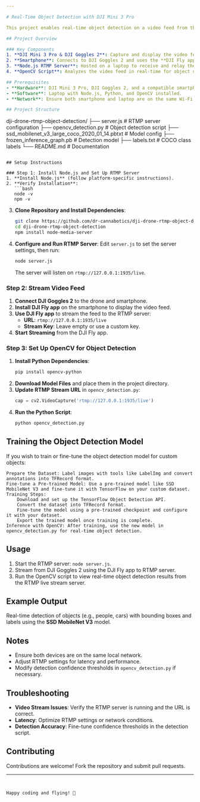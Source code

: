 ```yaml
---

# Real-Time Object Detection with DJI Mini 3 Pro

This project enables real-time object detection on a video feed from the DJI Mini 3 Pro drone using **DJI Goggles 2**, **RTMP streaming**, and **OpenCV**. The setup streams the video from the DJI Goggles 2 to a Node.js RTMP server, where it is processed with OpenCV for object detection.

## Project Overview

### Key Components
1. **DJI Mini 3 Pro & DJI Goggles 2**: Capture and display the video feed.
2. **Smartphone**: Connects to DJI Goggles 2 and uses the **DJI Fly app** to stream video to an RTMP server.
3. **Node.js RTMP Server**: Hosted on a laptop to receive and relay the video stream.
4. **OpenCV Script**: Analyzes the video feed in real-time for object detection.

## Prerequisites
- **Hardware**: DJI Mini 3 Pro, DJI Goggles 2, and a compatible smartphone.
- **Software**: Laptop with Node.js, Python, and OpenCV installed.
- **Network**: Ensure both smartphone and laptop are on the same Wi-Fi network.

## Project Structure
```
dji-drone-rtmp-object-detection/
├── server.js               # RTMP server configuration
├── opencv_detection.py     # Object detection script
├── ssd_mobilenet_v3_large_coco_2020_01_14.pbtxt  # Model config
├── frozen_inference_graph.pb                    # Detection model
├── labels.txt             # COCO class labels
└── README.md              # Documentation
```

## Setup Instructions

### Step 1: Install Node.js and Set Up RTMP Server
1. **Install Node.js** (follow platform-specific instructions).
2. **Verify Installation**:
   ```bash
   node -v
   npm -v
   ```
3. **Clone Repository and Install Dependencies**:
   ```bash
   git clone https://github.com/dr-cannabotics/dji-drone-rtmp-object-detection/
   cd dji-drone-rtmp-object-detection
   npm install node-media-server
   ```
4. **Configure and Run RTMP Server**:
   Edit `server.js` to set the server settings, then run:
   ```bash
   node server.js
   ```
   The server will listen on `rtmp://127.0.0.1:1935/live`.

### Step 2: Stream Video Feed
1. **Connect DJI Goggles 2** to the drone and smartphone.
2. **Install DJI Fly app** on the smartphone to display the video feed.
3. **Use DJI Fly app** to stream the feed to the RTMP server:
   - **URL**: `rtmp://127.0.0.1:1935/live`
   - **Stream Key**: Leave empty or use a custom key.
4. **Start Streaming** from the DJI Fly app.

### Step 3: Set Up OpenCV for Object Detection
1. **Install Python Dependencies**:
   ```bash
   pip install opencv-python
   ```
2. **Download Model Files** and place them in the project directory.
3. **Update RTMP Stream URL** in `opencv_detection.py`:
   ```python
   cap = cv2.VideoCapture('rtmp://127.0.0.1:1935/live')
   ```
4. **Run the Python Script**:
   ```bash
   python opencv_detection.py
   ```

## Training the Object Detection Model

If you wish to train or fine-tune the object detection model for custom objects:

    Prepare the Dataset: Label images with tools like LabelImg and convert annotations into TFRecord format.
    Fine-tune a Pre-trained Model: Use a pre-trained model like SSD MobileNet V3 and fine-tune it with TensorFlow on your custom dataset.
    Training Steps:
        Download and set up the TensorFlow Object Detection API.
        Convert the dataset into TFRecord format.
        Fine-tune the model using a pre-trained checkpoint and configure it with your dataset.
        Export the trained model once training is complete.
    Inference with OpenCV: After training, use the new model in opencv_detection.py for real-time object detection.

## Usage
1. Start the RTMP server: `node server.js`.
2. Stream from DJI Goggles 2 using the DJI Fly app to RTMP server.
3. Run the OpenCV script to view real-time object detection results from the RTMP live stream server.

## Example Output
Real-time detection of objects (e.g., people, cars) with bounding boxes and labels using the **SSD MobileNet V3** model.

## Notes
- Ensure both devices are on the same local network.
- Adjust RTMP settings for latency and performance.
- Modify detection confidence thresholds in `opencv_detection.py` if necessary.

## Troubleshooting
- **Video Stream Issues**: Verify the RTMP server is running and the URL is correct.
- **Latency**: Optimize RTMP settings or network conditions.
- **Detection Accuracy**: Fine-tune confidence thresholds in the detection script.

## Contributing
Contributions are welcome! Fork the repository and submit pull requests.

---
```


Happy coding and flying! 🎉
